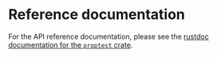 # Reference documentation

For the API reference documentation, please see the [rustdoc documentation for
the `proptest`
crate](https://docs.rs/proptest/latest/proptest/).
